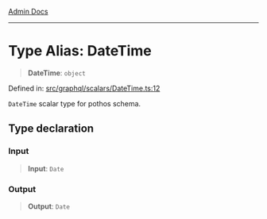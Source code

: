 [Admin Docs](/)

***

# Type Alias: DateTime

> **DateTime**: `object`

Defined in: [src/graphql/scalars/DateTime.ts:12](https://github.com/NishantSinghhhhh/talawa-api/blob/eec373445d0a4b36c011832ad5010e69e112315d/src/graphql/scalars/DateTime.ts#L12)

`DateTime` scalar type for pothos schema.

## Type declaration

### Input

> **Input**: `Date`

### Output

> **Output**: `Date`
